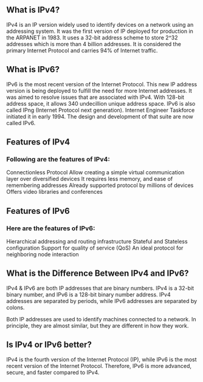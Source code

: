 ## What is IPv4?
IPv4 is an IP version widely used to identify devices on a network using an addressing system. 
It was the first version of IP deployed for production in the ARPANET in 1983. 
It uses a 32-bit address scheme to store 2^32 addresses which is more than 4 billion addresses. 
It is considered the primary Internet Protocol and carries 94% of Internet traffic.

## What is IPv6?
IPv6 is the most recent version of the Internet Protocol. 
This new IP address version is being deployed to fulfill the need for more Internet addresses. 
It was aimed to resolve issues that are associated with IPv4. With 128-bit address space, it allows 340 undecillion unique address space. 
IPv6 is also called IPng (Internet Protocol next generation).
Internet Engineer Taskforce initiated it in early 1994. The design and development of that suite are now called IPv6.

## Features of IPv4
### Following are the features of IPv4:

Connectionless Protocol
Allow creating a simple virtual communication layer over diversified devices
It requires less memory, and ease of remembering addresses
Already supported protocol by millions of devices
Offers video libraries and conferences

## Features of IPv6
### Here are the features of IPv6:

Hierarchical addressing and routing infrastructure
Stateful and Stateless configuration
Support for quality of service (QoS)
An ideal protocol for neighboring node interaction

## What is the Difference Between IPv4 and IPv6?
IPv4 & IPv6 are both IP addresses that are binary numbers. 
IPv4 is a 32-bit binary number, and IPv6 is a 128-bit binary number address. 
IPv4 addresses are separated by periods, while IPv6 addresses are separated by colons.

Both IP addresses are used to identify machines connected to a network. In principle, they are almost similar, but they are different in how they work.

## Is IPv4 or IPv6 better?
IPv4 is the fourth version of the Internet Protocol (IP), while IPv6 is the most recent version of the Internet Protocol. 
Therefore, IPv6 is more advanced, secure, and faster compared to IPv4.
